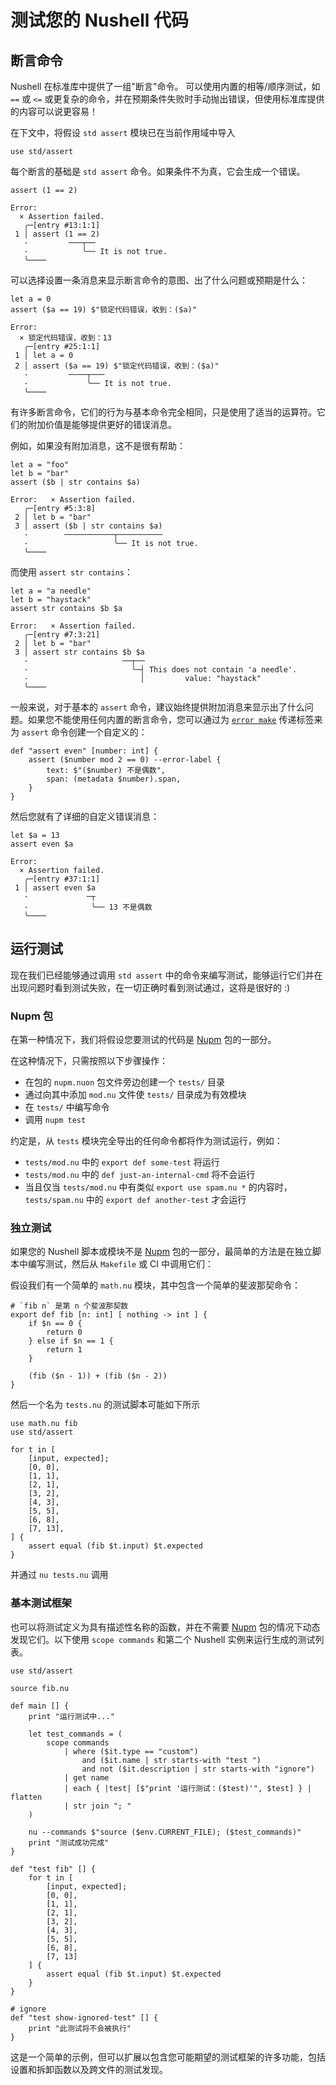 # 测试您的 Nushell 代码

## 断言命令

Nushell 在标准库中提供了一组"断言"命令。
可以使用内置的相等/顺序测试，如 `==` 或 `<=` 或更复杂的命令，并在预期条件失败时手动抛出错误，但使用标准库提供的内容可以说更容易！

在下文中，将假设 `std assert` 模块已在当前作用域中导入

```nu
use std/assert
```

每个断言的基础是 `std assert` 命令。如果条件不为真，它会生成一个错误。

```nu
assert (1 == 2)
```

```
Error:
  × Assertion failed.
   ╭─[entry #13:1:1]
 1 │ assert (1 == 2)
   ·         ───┬──
   ·            ╰── It is not true.
   ╰────
```

可以选择设置一条消息来显示断言命令的意图、出了什么问题或预期是什么：

```nu
let a = 0
assert ($a == 19) $"锁定代码错误，收到：($a)"
```

```
Error:
  × 锁定代码错误，收到：13
   ╭─[entry #25:1:1]
 1 │ let a = 0
 2 │ assert ($a == 19) $"锁定代码错误，收到：($a)"
   ·         ────┬───
   ·             ╰── It is not true.
   ╰────
```

有许多断言命令，它们的行为与基本命令完全相同，只是使用了适当的运算符。它们的附加价值是能够提供更好的错误消息。

例如，如果没有附加消息，这不是很有帮助：

```nu
let a = "foo"
let b = "bar"
assert ($b | str contains $a)
```

```
Error:   × Assertion failed.
   ╭─[entry #5:3:8]
 2 │ let b = "bar"
 3 │ assert ($b | str contains $a)
   ·        ───────────┬──────────
   ·                   ╰── It is not true.
   ╰────
```

而使用 `assert str contains`：

```nu
let a = "a needle"
let b = "haystack"
assert str contains $b $a
```

```
Error:   × Assertion failed.
   ╭─[entry #7:3:21]
 2 │ let b = "bar"
 3 │ assert str contains $b $a
   ·                     ──┬──
   ·                       ╰─┤ This does not contain 'a needle'.
   ·                         │         value: "haystack"
   ╰────
```

一般来说，对于基本的 `assert` 命令，建议始终提供附加消息来显示出了什么问题。如果您不能使用任何内置的断言命令，您可以通过为 [`error make`](/commands/docs/error_make.md) 传递标签来为 `assert` 命令创建一个自定义的：

```nu
def "assert even" [number: int] {
    assert ($number mod 2 == 0) --error-label {
        text: $"($number) 不是偶数",
        span: (metadata $number).span,
    }
}
```

然后您就有了详细的自定义错误消息：

```nu
let $a = 13
assert even $a
```

```
Error:
  × Assertion failed.
   ╭─[entry #37:1:1]
 1 │ assert even $a
   ·             ─┬
   ·              ╰── 13 不是偶数
   ╰────
```

## 运行测试

现在我们已经能够通过调用 `std assert` 中的命令来编写测试，能够运行它们并在出现问题时看到测试失败，在一切正确时看到测试通过，这将是很好的 :)

### Nupm 包

在第一种情况下，我们将假设您要测试的代码是 [Nupm] 包的一部分。

在这种情况下，只需按照以下步骤操作：

- 在包的 `nupm.nuon` 包文件旁边创建一个 `tests/` 目录
- 通过向其中添加 `mod.nu` 文件使 `tests/` 目录成为有效模块
- 在 `tests/` 中编写命令
- 调用 `nupm test`

约定是，从 `tests` 模块完全导出的任何命令都将作为测试运行，例如：

- `tests/mod.nu` 中的 `export def some-test` 将运行
- `tests/mod.nu` 中的 `def just-an-internal-cmd` 将不会运行
- 当且仅当 `tests/mod.nu` 中有类似 `export use spam.nu *` 的内容时，`tests/spam.nu` 中的 `export def another-test` 才会运行

### 独立测试

如果您的 Nushell 脚本或模块不是 [Nupm] 包的一部分，最简单的方法是在独立脚本中编写测试，然后从 `Makefile` 或 CI 中调用它们：

假设我们有一个简单的 `math.nu` 模块，其中包含一个简单的斐波那契命令：

```nu
# `fib n` 是第 n 个斐波那契数
export def fib [n: int] [ nothing -> int ] {
    if $n == 0 {
        return 0
    } else if $n == 1 {
        return 1
    }

    (fib ($n - 1)) + (fib ($n - 2))
}
```

然后一个名为 `tests.nu` 的测试脚本可能如下所示

```nu
use math.nu fib
use std/assert

for t in [
    [input, expected];
    [0, 0],
    [1, 1],
    [2, 1],
    [3, 2],
    [4, 3],
    [5, 5],
    [6, 8],
    [7, 13],
] {
    assert equal (fib $t.input) $t.expected
}
```

并通过 `nu tests.nu` 调用

### 基本测试框架

也可以将测试定义为具有描述性名称的函数，并在不需要 [Nupm] 包的情况下动态发现它们。以下使用 `scope commands` 和第二个 Nushell 实例来运行生成的测试列表。

```nu
use std/assert

source fib.nu

def main [] {
    print "运行测试中..."

    let test_commands = (
        scope commands
            | where ($it.type == "custom")
                and ($it.name | str starts-with "test ")
                and not ($it.description | str starts-with "ignore")
            | get name
            | each { |test| [$"print '运行测试：($test)'", $test] } | flatten
            | str join "; "
    )

    nu --commands $"source ($env.CURRENT_FILE); ($test_commands)"
    print "测试成功完成"
}

def "test fib" [] {
    for t in [
        [input, expected];
        [0, 0],
        [1, 1],
        [2, 1],
        [3, 2],
        [4, 3],
        [5, 5],
        [6, 8],
        [7, 13]
    ] {
        assert equal (fib $t.input) $t.expected
    }
}

# ignore
def "test show-ignored-test" [] {
    print "此测试将不会被执行"
}
```

这是一个简单的示例，但可以扩展以包含您可能期望的测试框架的许多功能，包括设置和拆卸函数以及跨文件的测试发现。

[Nupm]: https://github.com/nushell/nupm
